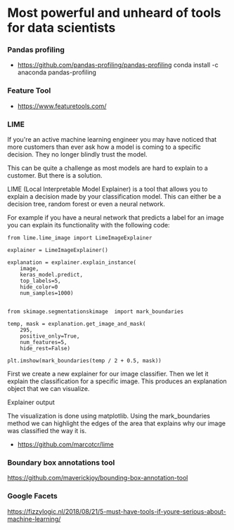 # Most powerful and unheard of tools for data scientists


### Pandas profiling
* https://github.com/pandas-profiling/pandas-profiling
conda install -c anaconda pandas-profiling


### Feature Tool
* https://www.featuretools.com/

### LIME
If you're an active machine learning engineer you may have noticed that more customers than ever ask how a model is coming to a specific decision. They no longer blindly trust the model.

This can be quite a challenge as most models are hard to explain to a customer. But there is a solution.

LIME (Local Interpretable Model Explainer) is a tool that allows you to explain a decision made by your classification model. This can either be a decision tree, random forest or even a neural network.

For example if you have a neural network that predicts a label for an image you can explain its functionality with the following code:
```
from lime.lime_image import LimeImageExplainer

explainer = LimeImageExplainer()

explanation = explainer.explain_instance(
    image,
    keras_model.predict,
    top_labels=5,
    hide_color=0
    num_samples=1000)


from skimage.segmentationskimage  import mark_boundaries

temp, mask = explanation.get_image_and_mask(
    295,
    positive_only=True,
    num_features=5,
    hide_rest=False)

plt.imshow(mark_boundaries(temp / 2 + 0.5, mask))
```
First we create a new explainer for our image classifier. Then we let it explain the classification for a specific image. This produces an explanation object that we can visualize.

Explainer output

The visualization is done using matplotlib. Using the mark_boundaries method we can highlight the edges of the area that explains why our image was classified the way it is.


* https://github.com/marcotcr/lime

### Boundary box annotations tool
https://github.com/maverickjoy/bounding-box-annotation-tool

### Google Facets



https://fizzylogic.nl/2018/08/21/5-must-have-tools-if-youre-serious-about-machine-learning/
